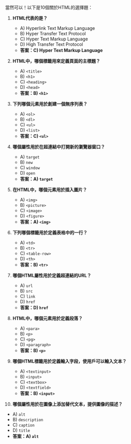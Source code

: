 當然可以！以下是10個關於HTML的選擇題：

1. **HTML代表的是？**
   - A) Hyperlink Text Markup Language
   - B) Hyper Transfer Text Protocol
   - C) Hyper Text Markup Language
   - D) High Transfer Text Protocol
   - **答案：C) Hyper Text Markup Language**

2. **HTML中，哪個標籤用來定義頁面的主標題？**
   - A) `<title>`
   - B) `<h1>`
   - C) `<heading>`
   - D) `<head>`
   - **答案：B) `<h1>`**

3. **下列哪個元素用於創建一個無序列表？**
   - A) `<ol>`
   - B) `<dl>`
   - C) `<ul>`
   - D) `<list>`
   - **答案：C) `<ul>`**

4. **哪個屬性用於在超連結中打開新的瀏覽器窗口？**
   - A) `target`
   - B) `new`
   - C) `window`
   - D) `open`
   - **答案：A) `target`**

5. **在HTML中，哪個元素用於插入圖片？**
   - A) `<img>`
   - B) `<picture>`
   - C) `<image>`
   - D) `<figure>`
   - **答案：A) `<img>`**

6. **下列哪個標籤用於定義表格中的一行？**
   - A) `<td>`
   - B) `<tr>`
   - C) `<table-row>`
   - D) `<th>`
   - **答案：B) `<tr>`**

7. **哪個HTML屬性用於定義超連結的URL？**
   - A) `url`
   - B) `src`
   - C) `link`
   - D) `href`
   - **答案：D) `href`**

8. **HTML中，哪個元素用於定義段落？**
   - A) `<para>`
   - B) `<p>`
   - C) `<pg>`
   - D) `<paragraph>`
   - **答案：B) `<p>`**

9. **哪個HTML標籤用於定義輸入字段，使用戶可以輸入文本？**
   - A) `<textinput>`
   - B) `<input>`
   - C) `<textbox>`
   - D) `<textfield>`
   - **答案：B) `<input>`**

10. **哪個屬性用於在圖像上添加替代文本，提供圖像的描述？**
   - A) `alt`
   - B) `description`
   - C) `caption`
   - D) `title`
   - **答案：A) `alt`**